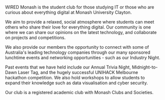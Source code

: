 WIRED Monash is the student club for those studying IT or those who are curious
about everything digital at Monash University Clayton.

We aim to provide a relaxed, social atmosphere where students can meet others
who share their love for everything digital. Our community is one where we can
share our opinions on the latest technology, and collaborate on projects and
competitions.

We also provide our members the opportunity to connect with some of Australia's
leading technology companies through our many sponsored lunchtime events and
networking opportunities - such as our Industry Night.

Past events that we have held include our Annual Trivia Night, Midnight-to-Dawn
Laser Tag, and the hugely successful UNIHACK Melbourne hackathon competition.
We also hold workshops to allow students to expand their knowledge such as data
visualisation and cyber security.

Our club is a registered academic club with Monash Clubs and Societies.
